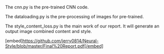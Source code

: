 The cnn.py is the pre-trained CNN code.

The dataloading.py is the pre-processing of images for pre-trained.

The style_content_loss.py is the main work of our report. It will generate an output image combined content and style.

[embed]https://github.com/jerry0814/Neural-Style/blob/master/Final%20Report.pdf[/embed]
